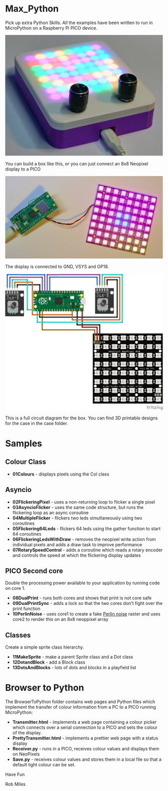 # Max_Python
Pick up extra Python Skills. All the examples have been written to run in MicroPython on a Raspberry Pi PICO device.

![Display box with 8x8 display and two rotary encoders](images/displaybox.jpg)

You can build a box like this, or you can just connect an 8x8 Neopixel display to a PICO

![Pico and display panel](images/components.jpg)

The display is connected to GND, VSYS and GP18. 

![full circuit diagram](images/circuit.png)

This is a full circuit diagram for the box. You can find 3D printable designs for the case in the case folder. 

# Samples

## Colour Class

* **01Colours** - displays pixels using the Col class

## Asyncio

* **02FlickeringPixel** - uses a non-returning loop to flicker a single pixel
* **03AsyncioFlicker** - uses the same code structure, but runs the flickering loop as an async coroutine
* **04MultipleFlicker** - flickers two leds simultaneously using two coroutines
* **05Flickering64Leds** - flickers 64 leds using the gather function to start 64 coroutines
* **06FlickeringLedsWithDraw** - removes the neopixel write action from individual pixels and adds a draw task to improve performance
* **07RotarySpeedControl** - adds a coroutine which reads a rotary encoder and controls the speed at which the flickering display updates

## PICO Second core

Double the processing power available to your application by running code on core 1.

* **08DualPrint** - runs both cores and shows that print is not core safe
* **09DualPrintSync** - adds a lock so that the two cores don't fight over the print function
* **10PerlinNoise** - uses core1 to create a fake [Perlin noise](https://en.wikipedia.org/wiki/Perlin_noise) raster and uses core2 to render this on an 8x8 neoppixel array 

## Classes

Create a simple sprite class hierarchy. 

* **11MakeSprite** - make a parent Sprite class and a Dot class
* **12DotandBlock** - add a Block class
* **13DotsAndBlocks** - lots of dots and blocks in a playfield list

# Browser to Python

The BrowserToPython folder contains web pages and Python files which implement the transfer of colour information from a PC to a PICO running MicroPython:

* **Transmitter.html** - implements a web page containing a colour picker which connects over a serial connection to a PICO and sets the colour of the display.
* **PrettyTransmitter.html** - implements a prettier web page with a status display
* **Receiver.py** - runs in a PICO, receives colour values and displays them on NeoPixels
* **Save.py** - receives colour values and stores them in a local file so that a default light colour can be set.

Have Fun

Rob Miles 
